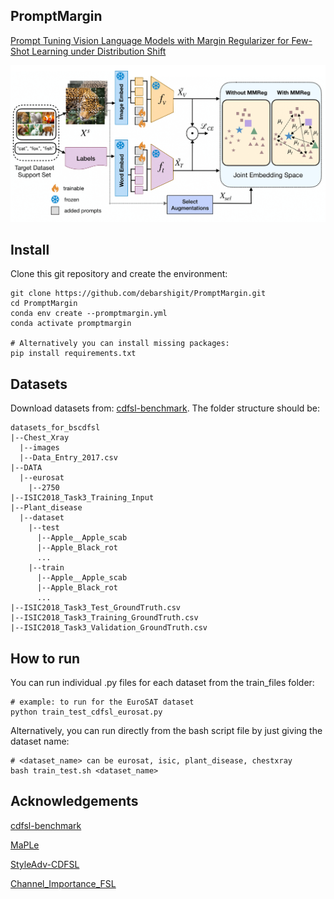## PromptMargin
[Prompt Tuning Vision Language Models with Margin Regularizer for Few-Shot Learning under Distribution Shift](https://openreview.net/pdf?id=ZnWqtPhHM7)

<img src="figure.png" width="750">

## Install
Clone this git repository and create the environment:
```
git clone https://github.com/debarshigit/PromptMargin.git
cd PromptMargin
conda env create --promptmargin.yml
conda activate promptmargin

# Alternatively you can install missing packages:
pip install requirements.txt
```

## Datasets
Download datasets from: [cdfsl-benchmark](https://github.com/IBM/cdfsl-benchmark?tab=readme-ov-file).
The folder structure should be:
```
datasets_for_bscdfsl
|--Chest_Xray
  |--images
  |--Data_Entry_2017.csv
|--DATA
  |--eurosat
    |--2750
|--ISIC2018_Task3_Training_Input
|--Plant_disease
  |--dataset
    |--test
      |--Apple__Apple_scab
      |--Apple_Black_rot
      ...
    |--train
      |--Apple__Apple_scab
      |--Apple_Black_rot
      ...
|--ISIC2018_Task3_Test_GroundTruth.csv
|--ISIC2018_Task3_Training_GroundTruth.csv
|--ISIC2018_Task3_Validation_GroundTruth.csv
```
## How to run
You can run individual .py files for each dataset from the train_files folder:
```
# example: to run for the EuroSAT dataset
python train_test_cdfsl_eurosat.py
```
Alternatively, you can run directly from the bash script file by just giving the dataset name:
```
# <dataset_name> can be eurosat, isic, plant_disease, chestxray
bash train_test.sh <dataset_name>
```
## Acknowledgements
[cdfsl-benchmark](https://github.com/IBM/cdfsl-benchmark?tab=readme-ov-file)

[MaPLe](https://github.com/muzairkhattak/multimodal-prompt-learning)

[StyleAdv-CDFSL](https://github.com/lovelyqian/StyleAdv-CDFSL)

[Channel_Importance_FSL](https://github.com/Frankluox/Channel_Importance_FSL)


